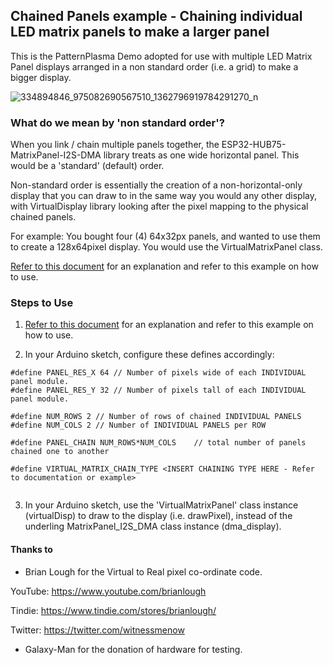 ## Chained Panels example - Chaining individual LED matrix panels to make a larger panel ##

This is the PatternPlasma Demo adopted for use with multiple LED Matrix Panel displays arranged in a non standard order (i.e. a grid) to make a bigger display.

![334894846_975082690567510_1362796919784291270_n](https://user-images.githubusercontent.com/89576620/224304944-94fe3483-d3cc-4aba-be0a-40b33ff901dc.jpg)

### What do we mean by 'non standard order'? ###

When you link / chain multiple panels together, the ESP32-HUB75-MatrixPanel-I2S-DMA library treats as one wide horizontal panel. This would be a 'standard' (default) order.

Non-standard order is essentially the creation of a non-horizontal-only display that you can draw to in the same way you would any other display, with VirtualDisplay library looking after the pixel mapping to the physical chained panels.

For example: You bought four (4) 64x32px panels, and wanted to use them to create a 128x64pixel display. You would use the VirtualMatrixPanel class.

[Refer to this document](https://github.com/mrfaptastic/ESP32-HUB75-MatrixPanel-DMA/blob/master/doc/VirtualMatrixPanel.pdf) for an explanation and refer to this example on how to use.


### Steps to Use ###

1. [Refer to this document](https://github.com/mrfaptastic/ESP32-HUB75-MatrixPanel-DMA/blob/master/doc/VirtualMatrixPanel.pdf) for an explanation and refer to this example on how to use.

2. In your Arduino sketch, configure these defines accordingly:
```
#define PANEL_RES_X 64 // Number of pixels wide of each INDIVIDUAL panel module. 
#define PANEL_RES_Y 32 // Number of pixels tall of each INDIVIDUAL panel module.

#define NUM_ROWS 2 // Number of rows of chained INDIVIDUAL PANELS
#define NUM_COLS 2 // Number of INDIVIDUAL PANELS per ROW

#define PANEL_CHAIN NUM_ROWS*NUM_COLS    // total number of panels chained one to another

#define VIRTUAL_MATRIX_CHAIN_TYPE <INSERT CHAINING TYPE HERE - Refer to documentation or example>
	
```

3. In your Arduino sketch, use the 'VirtualMatrixPanel' class instance (virtualDisp) to draw to the display (i.e. drawPixel), instead of the underling MatrixPanel_I2S_DMA class instance (dma_display).


#### Thanks to ####
* Brian Lough for the Virtual to Real pixel co-ordinate code.

YouTube: https://www.youtube.com/brianlough

Tindie: https://www.tindie.com/stores/brianlough/

Twitter: https://twitter.com/witnessmenow

* Galaxy-Man for the donation of hardware for testing.
